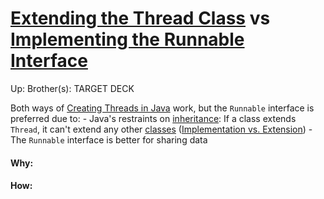 # [Extending the Thread Class](extending_the_thread_class) vs [Implementing the Runnable Interface](implementing_the_runnable_interface)

Up:
Brother(s):
TARGET DECK

Both ways of [Creating Threads in Java](creating_threads_in_java) work, but the `Runnable` interface is preferred due to:
	- Java's restraints on [inheritance](inheritance):  If a class extends `Thread`, it can't extend any other [classes](classes) ([Implementation vs. Extension](implementation_vs._extension))
	- The `Runnable` interface is better for sharing data



































#### Why:
#### How:









